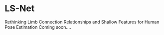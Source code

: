 # LS-Net
Rethinking Limb Connection Relationships and Shallow Features for Human Pose Estimation
Coming soon....
